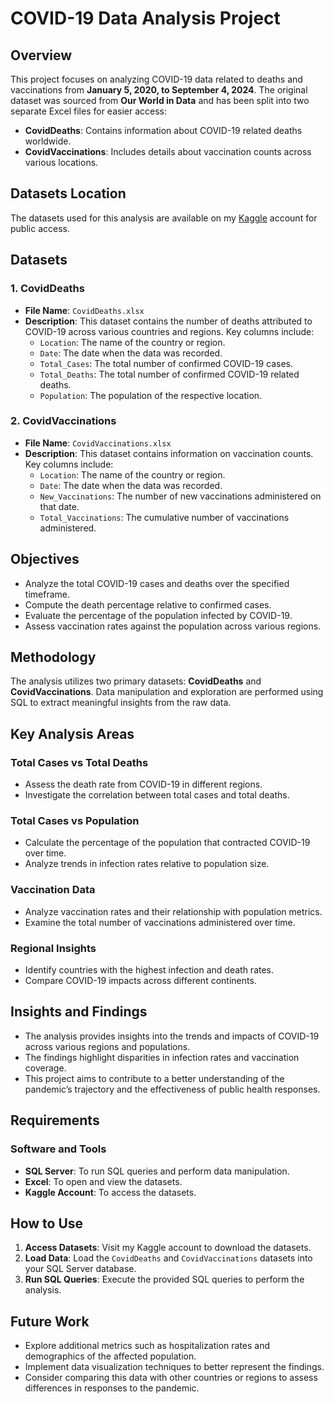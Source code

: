 # COVID-19 Data Analysis Project

## Overview
This project focuses on analyzing COVID-19 data related to deaths and vaccinations from **January 5, 2020, to September 4, 2024**. The original dataset was sourced from **Our World in Data** and has been split into two separate Excel files for easier access:

- **CovidDeaths**: Contains information about COVID-19 related deaths worldwide.
- **CovidVaccinations**: Includes details about vaccination counts across various locations.

## Datasets Location
The datasets used for this analysis are available on my [Kaggle](https://www.kaggle.com/datasets/rhonarosecortez/covid-19-dataset) account for public access.

## Datasets

### 1. CovidDeaths
- **File Name**: `CovidDeaths.xlsx`
- **Description**: This dataset contains the number of deaths attributed to COVID-19 across various countries and regions. Key columns include:
  - `Location`: The name of the country or region.
  - `Date`: The date when the data was recorded.
  - `Total_Cases`: The total number of confirmed COVID-19 cases.
  - `Total_Deaths`: The total number of confirmed COVID-19 related deaths.
  - `Population`: The population of the respective location.

### 2. CovidVaccinations
- **File Name**: `CovidVaccinations.xlsx`
- **Description**: This dataset contains information on vaccination counts. Key columns include:
  - `Location`: The name of the country or region.
  - `Date`: The date when the data was recorded.
  - `New_Vaccinations`: The number of new vaccinations administered on that date.
  - `Total_Vaccinations`: The cumulative number of vaccinations administered.

## Objectives
- Analyze the total COVID-19 cases and deaths over the specified timeframe.
- Compute the death percentage relative to confirmed cases.
- Evaluate the percentage of the population infected by COVID-19.
- Assess vaccination rates against the population across various regions.

## Methodology
The analysis utilizes two primary datasets: **CovidDeaths** and **CovidVaccinations**. Data manipulation and exploration are performed using SQL to extract meaningful insights from the raw data.

## Key Analysis Areas

### Total Cases vs Total Deaths
- Assess the death rate from COVID-19 in different regions.
- Investigate the correlation between total cases and total deaths.

### Total Cases vs Population
- Calculate the percentage of the population that contracted COVID-19 over time.
- Analyze trends in infection rates relative to population size.

### Vaccination Data
- Analyze vaccination rates and their relationship with population metrics.
- Examine the total number of vaccinations administered over time.

### Regional Insights
- Identify countries with the highest infection and death rates.
- Compare COVID-19 impacts across different continents.

## Insights and Findings
- The analysis provides insights into the trends and impacts of COVID-19 across various regions and populations.
- The findings highlight disparities in infection rates and vaccination coverage.
- This project aims to contribute to a better understanding of the pandemic’s trajectory and the effectiveness of public health responses.

## Requirements

### Software and Tools
- **SQL Server**: To run SQL queries and perform data manipulation.
- **Excel**: To open and view the datasets.
- **Kaggle Account**: To access the datasets.

## How to Use
1. **Access Datasets**: Visit my Kaggle account to download the datasets.
2. **Load Data**: Load the `CovidDeaths` and `CovidVaccinations` datasets into your SQL Server database.
3. **Run SQL Queries**: Execute the provided SQL queries to perform the analysis.

## Future Work
- Explore additional metrics such as hospitalization rates and demographics of the affected population.
- Implement data visualization techniques to better represent the findings.
- Consider comparing this data with other countries or regions to assess differences in responses to the pandemic.
